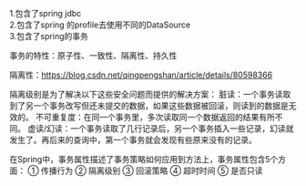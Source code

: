 1.包含了spring jdbc<br>
2.包含了spring 的profile去使用不同的DataSource<br>
3.包含了spring的事务<br>

事务的特性：原子性、一致性、隔离性、持久性

隔离性：https://blog.csdn.net/qingpengshan/article/details/80598366

隔离级别是为了解决以下这些安全问题而提供的解决方案：
脏读：一个事务读取到了另一个事务改写但还未提交的数据，如果这些数据被回滚，则读到的数据是无效的。
不可重复度：在同一个事务里，多次读取同一个数据返回的结果有所不同。
虚读/幻读：一个事务读取了几行记录后，另一个事务插入一些记录，幻读就发生了。再后来的查询中，第一个事务就会发现有些原来没有的记录。

在Spring中，事务属性描述了事务策略如何应用到方法上，事务属性包含5个方面： 
① 传播行为 
② 隔离级别 
③ 回滚策略 
④ 超时时间 
⑤ 是否只读
